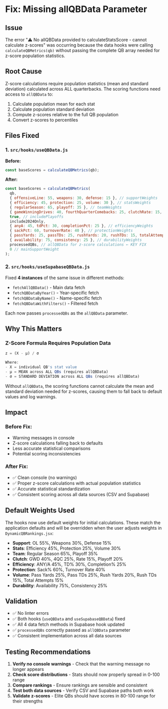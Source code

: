 # Fix: Missing allQBData Parameter

## Issue

The error "⚠️ No allQBData provided to calculateStatsScore - cannot calculate z-scores" was occurring because the data hooks were calling `calculateQBMetrics(qb)` without passing the complete QB array needed for z-score population statistics.

## Root Cause

Z-score calculations require population statistics (mean and standard deviation) calculated across ALL quarterbacks. The scoring functions need access to `allQBData` to:

1. Calculate population mean for each stat
2. Calculate population standard deviation 
3. Compute z-scores relative to the full QB population
4. Convert z-scores to percentiles

## Files Fixed

### 1. `src/hooks/useQBData.js`

**Before:**
```javascript
const baseScores = calculateQBMetrics(qb);
```

**After:**
```javascript
const baseScores = calculateQBMetrics(
  qb,
  { offensiveLine: 55, weapons: 30, defense: 15 }, // supportWeights
  { efficiency: 45, protection: 25, volume: 30 }, // statsWeights
  { regularSeason: 65, playoff: 35 }, // teamWeights
  { gameWinningDrives: 40, fourthQuarterComebacks: 25, clutchRate: 15, playoffBonus: 20 }, // clutchWeights
  true, // includePlayoffs
  include2024Only,
  { anyA: 45, tdPct: 30, completionPct: 25 }, // efficiencyWeights
  { sackPct: 60, turnoverRate: 40 }, // protectionWeights
  { passYards: 25, passTDs: 25, rushYards: 20, rushTDs: 15, totalAttempts: 15 }, // volumeWeights
  { availability: 75, consistency: 25 }, // durabilityWeights
  processedQBs, // allQBData for z-score calculations ← KEY FIX
  0 // mainSupportWeight
);
```

### 2. `src/hooks/useSupabaseQBData.js`

Fixed **4 instances** of the same issue in different methods:
- `fetchAllQBData()` - Main data fetch
- `fetchQBDataByYear()` - Year-specific fetch
- `fetchQBDataByName()` - Name-specific fetch  
- `fetchQBDataWithFilters()` - Filtered fetch

Each now passes `processedQBs` as the `allQBData` parameter.

## Why This Matters

### Z-Score Formula Requires Population Data

```javascript
z = (X - μ) / σ

Where:
- X = individual QB's stat value
- μ = MEAN across ALL QBs (requires allQBData)
- σ = STANDARD DEVIATION across ALL QBs (requires allQBData)
```

Without `allQBData`, the scoring functions cannot calculate the mean and standard deviation needed for z-scores, causing them to fall back to default values and log warnings.

## Impact

### Before Fix:
- Warning messages in console
- Z-score calculations falling back to defaults
- Less accurate statistical comparisons
- Potential scoring inconsistencies

### After Fix:
- ✅ Clean console (no warnings)
- ✅ Proper z-score calculations with actual population statistics
- ✅ Accurate statistical standardization
- ✅ Consistent scoring across all data sources (CSV and Supabase)

## Default Weights Used

The hooks now use default weights for initial calculations. These match the application defaults and will be overridden when the user adjusts weights in `DynamicQBRankings.jsx`:

- **Support**: OL 55%, Weapons 30%, Defense 15%
- **Stats**: Efficiency 45%, Protection 25%, Volume 30%
- **Team**: Regular Season 65%, Playoff 35%
- **Clutch**: GWD 40%, 4QC 25%, Rate 15%, Playoff 20%
- **Efficiency**: ANY/A 45%, TD% 30%, Completion% 25%
- **Protection**: Sack% 60%, Turnover Rate 40%
- **Volume**: Pass Yards 25%, Pass TDs 25%, Rush Yards 20%, Rush TDs 15%, Total Attempts 15%
- **Durability**: Availability 75%, Consistency 25%

## Validation

- ✅ No linter errors
- ✅ Both hooks (`useQBData` and `useSupabaseQBData`) fixed
- ✅ All 4 data fetch methods in Supabase hook updated
- ✅ `processedQBs` correctly passed as `allQBData` parameter
- ✅ Consistent implementation across all data sources

## Testing Recommendations

1. **Verify no console warnings** - Check that the warning message no longer appears
2. **Check score distributions** - Stats should now properly spread in 0-100 range
3. **Compare rankings** - Ensure rankings are sensible and consistent
4. **Test both data sources** - Verify CSV and Supabase paths both work
5. **Validate z-scores** - Elite QBs should have scores in 80-100 range for their strengths

